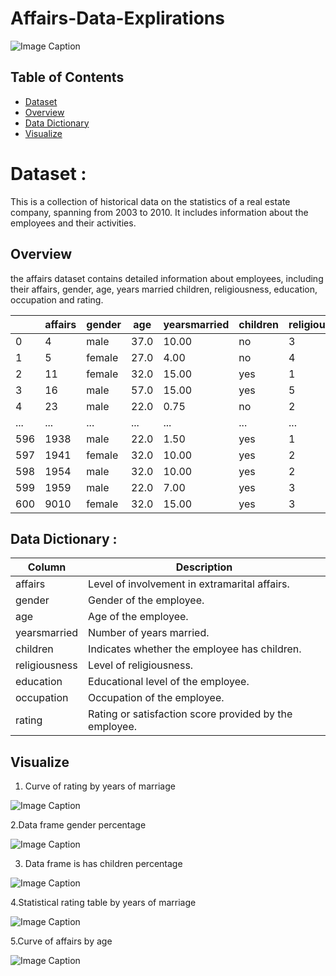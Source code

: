 # Affairs-Data-Explirations

![Image Caption](images/affaires.jpg)

## Table of Contents

- [Dataset](#Dataset-)
- [Overview](#Overview)
- [Data Dictionary](#Data-Dictionary-)
- [Visualize](#Visualize)


# Dataset :

This is a collection of historical data on the statistics of a real estate company, spanning from 2003 to 2010. It includes information about the employees and their activities.

## Overview

the affairs dataset contains detailed information about employees, including their affairs, gender, age, years married	children, religiousness, education, occupation and rating.

|            | affairs | gender | age | yearsmarried | children | religiousness | education | occupation | rating |
|------------|---------|--------|-----|--------------|----------|---------------|-----------|------------|--------|
| 0          | 4       | male   | 37.0| 10.00        | no       | 3             | 18        | 7          | 4      |
| 1          | 5       | female | 27.0| 4.00         | no       | 4             | 14        | 6          | 4      |
| 2          | 11      | female | 32.0| 15.00        | yes      | 1             | 12        | 1          | 4      |
| 3          | 16      | male   | 57.0| 15.00        | yes      | 5             | 18        | 6          | 5      |
| 4          | 23      | male   | 22.0| 0.75         | no       | 2             | 17        | 6          | 3      |
| ...        | ...     | ...    | ... | ...          | ...      | ...           | ...       | ...        | ...    |
| 596        | 1938    | male   | 22.0| 1.50         | yes      | 1             | 12        | 2          | 5      |
| 597        | 1941    | female | 32.0| 10.00        | yes      | 2             | 18        | 5          | 4      |
| 598        | 1954    | male   | 32.0| 10.00        | yes      | 2             | 17        | 6          | 5      |
| 599        | 1959    | male   | 22.0| 7.00         | yes      | 3             | 18        | 6          | 2      |
| 600        | 9010    | female | 32.0| 15.00        | yes      | 3             | 14        | 1          | 5      |


  ## Data Dictionary : 

| Column         | Description                                              |
|----------------|----------------------------------------------------------|
| affairs        | Level of involvement in extramarital affairs.            |
| gender         | Gender of the employee.                                  |
| age            | Age of the employee.                                     |
| yearsmarried   | Number of years married.                                 |
| children       | Indicates whether the employee has children.             |
| religiousness  | Level of religiousness.                                  |
| education      | Educational level of the employee.                       |
| occupation     | Occupation of the employee.                              |
| rating         | Rating or satisfaction score provided by the employee.   |

## Visualize

1. Curve of rating by years of marriage

![Image Caption](images/rating_by_yearsmarried.png)



2.Data frame gender percentage

![Image Caption](images/gender_percentage.png)


3. Data frame is has children percentage

![Image Caption](images/has_children.png)



4.Statistical rating table by years of marriage

![Image Caption](images/ratinf_by_years_married.png)



5.Curve of affairs by age   

![Image Caption](images/affaires_by_age.png)





